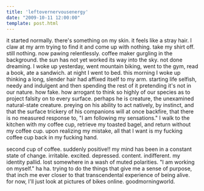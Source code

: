 ```yaml
---
title: 'leftovernervousenergy'
date: "2009-10-11 12:00:00"
template: post.html
---
```


it started normally. there's something on my skin. it feels like a stray hair. I claw at my arm trying to find it and come up with nothing. take my shirt off. still nothing. now pawing relentlessly. coffee maker gurgling in the background. the sun has not yet worked its way into the sky. not done dreaming. I woke up yesterday, went mountain biking, went to the gym, read a book, ate a sandwich. at night I went to bed. this morning I woke up thinking a long, slender hair had affixed itself to my arm. starting life selfish, needy and indulgent and then spending the rest of it pretending it's not in our nature. how fake. how arrogant to think so highly of our species as to project falsity on to every surface. perhaps he is creature, the unexamined natural-state creature. preying on his ability to act natively, by instinct, and that the surface trickery of his companions will at once backfire, that there is no measured response to, "I am following my sensations." I walk to the kitchen with my coffee cup, retrieve my toasted bagel, and return without my coffee cup. upon realizing my mistake, all that I want is my fucking coffee cup back in my fucking hand.

second cup of coffee. suddenly positive!! my mind has been in a constant state of change. irritable. excited. depressed. content. indifferent. my identity pallid. lost somewhere in a wash of muted polarities. "I am working on myself." ha ha. trying to do the things that give me a sense of purpose, that inch me ever closer to that transcendental experience of being alive. for now, I'll just look at pictures of bikes online. goodmorningworld.